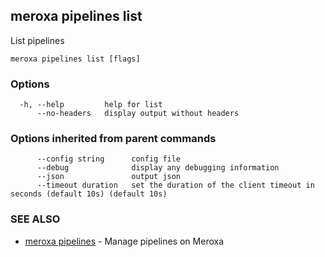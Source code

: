## meroxa pipelines list

List pipelines

```
meroxa pipelines list [flags]
```

### Options

```
  -h, --help         help for list
      --no-headers   display output without headers
```

### Options inherited from parent commands

```
      --config string      config file
      --debug              display any debugging information
      --json               output json
      --timeout duration   set the duration of the client timeout in seconds (default 10s) (default 10s)
```

### SEE ALSO

* [meroxa pipelines](meroxa_pipelines.md)	 - Manage pipelines on Meroxa

